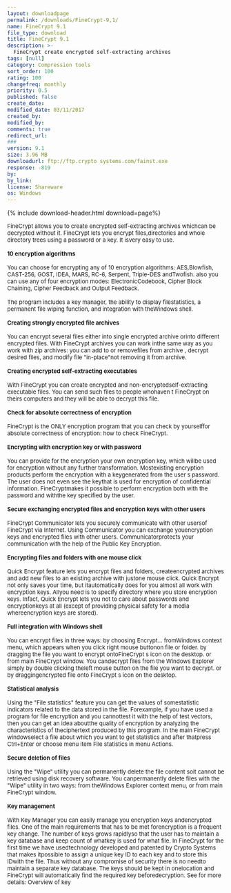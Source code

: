 ```yaml
---
layout: downloadpage
permalink: /downloads/FineCrypt-9,1/
name: FineCrypt 9.1
file_type: download
title: FineCrypt 9.1
description: >-
  FineCrypt create encrypted self-extracting archives
tags: [null]
category: Compression tools
sort_order: 100
rating: 100
changefreq: monthly
priority: 0.5
published: false
create_date: 
modified_date: 03/11/2017
created_by: 
modified_by: 
comments: true
redirect_url: 
### 
version: 9.1
size: 3.96 MB
downloadurl: ftp://ftp.crypto systems.com/fainst.exe
response: -819
by: 
by_link: 
license: Shareware
os: Windows
---
```


{% include download-header.html download=page%}

<p style="fix-download-text !important">
<p><font size="2">FineCrypt allows you to create encrypted self-extracting archives whichcan be decrypted without it. FineCrypt lets you encrypt files,directories and whole directory trees using a password or a key. It isvery easy to use.<br />
<br />
<strong>10 encryption algorithms</strong><br />
<br />
You can choose for encrypting any of 10 encryption algorithms: AES,Blowfish, CAST-256, GOST, IDEA, MARS, RC-6, Serpent, Triple-DES andTwofish. also you can use any of four encryption modes: ElectronicCodebook, Cipher Block Chaining, Cipher Feedback and Output Feedback.<br />
<br />
The program includes a key manager, the ability to display filestatistics, a permanent file wiping function, and integration with theWindows shell.<br />
<br />
<strong>Creating strongly encrypted file archives</strong><br />
<br />
You can encrypt several files either into single encrypted archive orinto different encrypted files. With FineCrypt archives you can work inthe same way as you work with zip archives: you can add to or removefiles from archive , decrypt desired files, and modify file "in-place"not removing it from archive.<br />
<br />
<strong>Creating encrypted self-extracting executables</strong><br />
<br />
With FineCrypt you can create encrypted and non-encryptedself-extracting executable files. You can send such files to people whohaven t FineCrypt on theirs computers and they will be able to decrypt this file.<br />
<br />
<strong>Check for absolute correctness of encryption</strong><br />
<br />
FineCrypt is the ONLY encryption program that you can check by yourselffor absolute correctness of encryption: how to check FineCrypt.<br />
<br />
<strong>Encrypting with encryption key or with password</strong><br />
<br />
You can provide for the encryption your own encryption key, which willbe used for encryption without any further transformation. Mostexisting encryption products perform the encryption with a keygenerated from the user s password. The user does not even see the keythat is used for encryption of confidential information. FineCryptmakes it possible to perform encryption both with the password and withthe key specified by the user. <br />
<br />
<strong>Secure exchanging encrypted files and encryption keys with other users</strong><br />
<br />
FineCrypt Communicator lets you securely communicate with other usersof FineCrypt via Internet. Using Communicator you can exchange youencryption keys and encrypted files with other users. Communicatorprotects your communication with the help of the Public Key Encryption.<br />
<br />
<strong>Encrypting files and folders with one mouse click</strong><br />
<br />
Quick Encrypt feature lets you encrypt files and folders, createencrypted archives and add new files to an existing archive with justone mouse click. Quick Encrypt not only saves your time, but itautomatically does for you almost all work with encryption keys. Allyou need is to specify directory where you store encryption keys. Infact, Quick Encrypt lets you not to care about passwords and encryptionkeys at all (except of providing physical safety for a media whereencryption keys are stored).<br />
<br />
<strong>Full integration with Windows shell</strong><br />
<br />
You can encrypt files in three ways: by choosing Encrypt... fromWindows context menu, which appears when you click right mouse buttonon file or folder. by dragging the file you want to encrypt ontoFineCrypt s icon on the desktop. or from main FineCrypt window. You candecrypt files from the Windows Explorer simply by double clicking theleft mouse button on the file you want to decrypt. or by draggingencrypted file onto FineCrypt s icon on the desktop.<br />
<br />
<strong>Statistical analysis</strong><br />
<br />
Using the "File statistics" feature you can get the values of somestatistic indicators related to the data stored in the file. Forexample, if you have used a program for file encryption and you cannottest it with the help of test vectors, then you can get an idea aboutthe quality of encryption by analyzing the characteristics of theciphertext produced by this program. In the main FineCrypt windowselect a file about which you want to get statistics and after thatpress Ctrl+Enter or choose menu item File statistics in menu Actions.<br />
<br />
<strong>Secure deletion of files</strong><br />
<br />
Using the "Wipe" utility you can permanently delete the file content soit cannot be retrieved using disk recovery software. You canpermanently delete files with the "Wipe" utility in two ways: from theWindows Explorer context menu, or from main FineCrypt window.<br />
<br />
<strong>Key management</strong><br />
<br />
With Key Manager you can easily manage you encryption keys andencrypted files. One of the main requirements that has to be met forencryption is a frequent key change. The number of keys grows rapidlyso that the user has to maintain a key database and keep count of whatkey is used for what file. In FineCrypt for the first time we have usedtechnology developed and patented by Crypto Systems that makes itpossible to assign a unique key ID to each key and to store this IDwith the file. Thus without any compromise of security there is no needto maintain a separate key database. The keys should be kept in onelocation and FineCrypt will automatically find the required key beforedecryption. See for more details: Overview of key</font></p></p>
